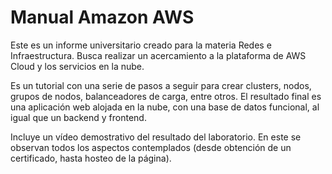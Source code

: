 # Manual Amazon AWS

Este es un informe universitario creado para la materia Redes e Infraestructura. Busca realizar un acercamiento a la plataforma de AWS Cloud y los servicios en la nube.

Es un tutorial con una serie de pasos a seguir para crear clusters, nodos, grupos de nodos, balanceadores de carga, entre otros. El resultado final es una aplicación web alojada en la nube, con una base de datos funcional, al igual que un backend y frontend.

Incluye un vídeo demostrativo del resultado del laboratorio. En este se observan todos los aspectos contemplados (desde obtención de un certificado, hasta hosteo de la página).
